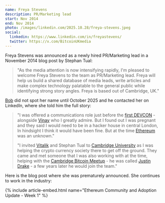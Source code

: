 ```yaml
---
name: Freya Stevens
description: PR/Marketing lead
start: Nov 2014
end: Nov 2014
photo: /images/linkedin.com/2025.10.28/freya-stevens.jpeg
social:
  linkedin: https://www.linkedin.com/in/freyastevens/
  twitter: https://x.com/BitcoinUKmedia
---
```


Freya Stevens was announced as a newly hired PR/Marketing lead in a November 2014 blog post by Stephan Tual:

> "As the media attention is now intensifying rapidly, I'm pleased to welcome Freya Stevens to the team as PR/Marketing lead. Freya will help us build a shared database of media leads, write articles and make complex technology palatable to the general public while identifying strong story angles. Freya is based out of Cambridge, UK."

[Bob](/people/bob-summerwill/) did not spot her name until October 2025 and he contacted her on LinkedIn, where she told him the full story:

> "I was offered a communications role just before the [first DEVCON](/articles/devcon0) - alongside [Vinay](/people/vinay-gupta/) who I greatly admire. But I found out I was pregnant and they said I would need to be in a hacker house in central London, In hindsight I think it would have been fine. But at the time [Ethereum](https://ethereum.org) was an unknown."
> 
> "I invited [Vitalik](/people/vitalik-buterin/) and Stephan Tual to [Cambridge University](https://en.wikipedia.org/wiki/University_of_Cambridge) as I was helping the crypto currency society there to get off the ground. They came and met someone that I was also working with at the time, helping with the [Cambridge Bitcoin Meetup](https://www.meetup.com/cambridge-bitcoin/) - he was called [Justin Drake](https://x.com/drakefjustin) - a few years later he would join the team."

Here is the blog post where she was prematurely announced.  She continues to work in the industry:

{% include article-embed.html
  name="Ethereum Community and Adoption Update - Week 1"
%}
